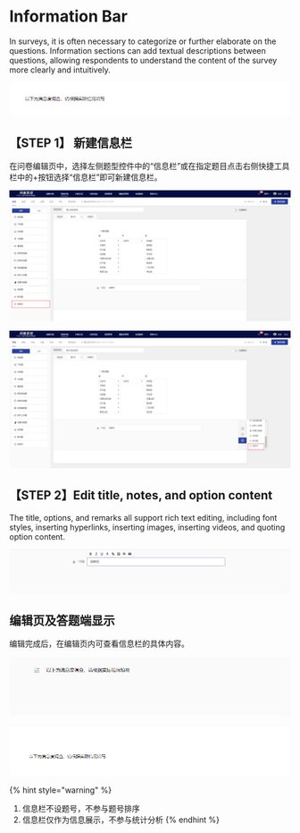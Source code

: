 # Information Bar

In surveys, it is often necessary to categorize or further elaborate on the questions. Information sections can add textual descriptions between questions, allowing respondents to understand the content of the survey more clearly and intuitively.

![信息栏](<../../.gitbook/assets/image (391).png>)

## 【STEP 1】 新建信息栏

在问卷编辑页中，选择左侧题型控件中的“信息栏”或在指定题目点击右侧快捷工具栏中的+按钮选择“信息栏”即可新建信息栏。

![通过“题型”控件新建信息栏](../../.gitbook/assets/Snipaste_2023-10-16_17-15-30.png)

![在指定题目下方新建信息栏](../../.gitbook/assets/Snipaste_2023-10-16_17-15-40.png)

## 【STEP 2】Edit title, notes, and option content

The title, options, and remarks all support rich text editing, including font styles, inserting hyperlinks, inserting images, inserting videos, and quoting option content.

![信息栏内容编辑](../../.gitbook/assets/Snipaste_2023-10-16_17-16-42.png)

## 编辑页及答题端显示

编辑完成后，在编辑页内可查看信息栏的具体内容。

![编辑页内的信息栏显示](<../../.gitbook/assets/image (613).png>)

![答题端中的信息栏显示](<../../.gitbook/assets/image (14) (1) (1) (1).png>)

{% hint style="warning" %}
1. 信息栏不设题号，不参与题号排序
2. 信息栏仅作为信息展示，不参与统计分析
{% endhint %}

